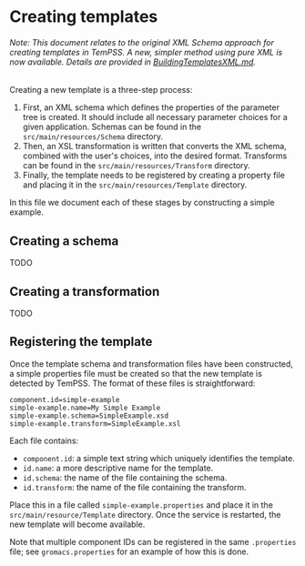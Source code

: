 # Creating templates

###### Note: This document relates to the _original XML Schema approach_ for creating templates in TemPSS. A new, simpler method using pure XML is now available. Details are provided in [BuildingTemplatesXML.md](BuildingTemplatesXML.md).

Creating a new template is a three-step process:

1. First, an XML schema which defines the properties of the parameter tree is
   created. It should include all necessary parameter choices for a given
   application. Schemas can be found in the `src/main/resources/Schema`
   directory.
2. Then, an XSL transformation is written that converts the XML schema, combined
   with the user's choices, into the desired format. Transforms can be found in
   the `src/main/resources/Transform` directory.
3. Finally, the template needs to be registered by creating a property file and
   placing it in the `src/main/resources/Template` directory.

In this file we document each of these stages by constructing a simple example.

## Creating a schema

TODO

## Creating a transformation

TODO

## Registering the template

Once the template schema and transformation files have been constructed, a
simple properties file must be created so that the new template is detected by
TemPSS. The format of these files is straightforward:

```
component.id=simple-example
simple-example.name=My Simple Example
simple-example.schema=SimpleExample.xsd
simple-example.transform=SimpleExample.xsl
```

Each file contains:

- `component.id`: a simple text string which uniquely identifies the template.
- `id.name`: a more descriptive name for the template.
- `id.schema`: the name of the file containing the schema.
- `id.transform`: the name of the file containing the transform.

Place this in a file called `simple-example.properties` and place it in the
`src/main/resource/Template` directory. Once the service is restarted, the new
template will become available.

Note that multiple component IDs can be registered in the same `.properties`
file; see `gromacs.properties` for an example of how this is done.

